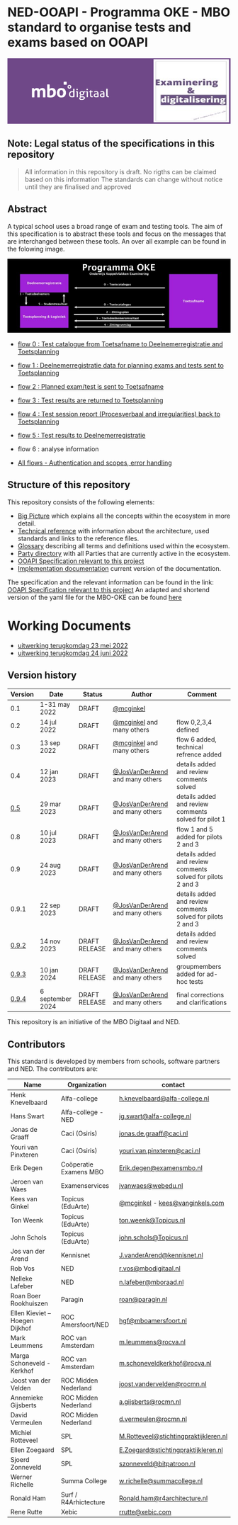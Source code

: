 # NED-OOAPI - Programma OKE - MBO standard to organise tests and exams based on OOAPI
![](doc/diagrams/NED-logo.png)




## Note: Legal status of the specifications in this repository
 > All information in this repository is draft. No rigths can be claimed based on this information
 > The standards can change without notice until they are finalised and approved

## Abstract

A typical school uses a broad range of exam and testing tools. The aim of this specification is to abstract these tools and focus on the messages that are interchanged between these tools. An over all example can be found in the folowing image.

![Main](doc/diagrams/ProgrammaOKE.png)

- [flow 0 : Test catalogue from Toetsafname to Deelnemerregistratie and Toetsplanning](doc/flow0.md)
- [flow 1 : Deelnemerregistratie data for planning exams and tests sent to Toetsplanning](doc/flow1.md)
- [flow 2 : Planned exam/test is sent to Toetsafname](doc/flow2.md)
- [flow 3 : Test results are returned to Toetsplanning](doc/flow3.md)
- [flow 4 : Test session report (Procesverbaal and irregularities) back to Toetsplanning](doc/flow4.md)
- [flow 5 : Test results to Deelnemerregistratie](doc/flow5.md)
- flow 6 : analyse information

- [All flows - Authentication and scopes, error handling](doc/ErrorHandling.md)

## Structure of this repository

This repository consists of the following elements:
- [Big Picture](big-picture.md) which explains all the concepts within the ecosystem in more detail.
- [Technical reference](doc/technical-reference.md) with information about the architecture, used standards and links to the reference files.
- [Glossary](glossary.md) describing all terms and definitions used within the ecosystem.
- [Party directory](Party-Directory.md) with all Parties that are currently active in the ecosystem.
- [OOAPI Specification relevant to this project](specification/v5/docs.html)
- [Implementation documentation](doc/documents/MBO-toetsafname_specs_latest.pdf) current version of the documentation.

The specification and the relevant information can be found in the link: [OOAPI Specification relevant to this project](specification/v5/docs.html)
An adapted and shortend version of the yaml file for the MBO-OKE can be found [here](specification/ooapiv5_MBO.yaml)

# Working Documents
- [uitwerking terugkomdag 23 mei 2022](doc/documents/Examinering%20mbo%20-%20terugkomdag%2023mei%20-%20verwerkt.pdf)
- [uitwerking terugkomdag 24 juni 2022](doc/documents/Examinering%20mbo%20-%202e%20terugkomdag%2Baantekeningen.pptx)

## Version history

| Version | Date | Status | Author | Comment |
|---|---|---|---|---|
| 0.1 | 1-31 may 2022 | DRAFT | [@mcginkel](https://github.com/mcginkel) | |
| 0.2 | 14 jul 2022 | DRAFT | [@mcginkel](https://github.com/mcginkel) and many others | flow 0,2,3,4 defined |
| 0.3 | 13 sep 2022 | DRAFT | [@mcginkel](https://github.com/mcginkel) and many others | flow 6 added, technical refrence added |
| 0.4 | 12 jan 2023 | DRAFT | [@JosVanDerArend](https://github.com/JosVanderArend) and many others | details added and review comments solved |
| [0.5](https://github.com/NetwerkExamineringDigitalisering/NED-OOAPI/blob/v0.9.3/doc/documents/MBO-toetsafname%20specs%20v0.5%20-%2020230329%20met%20kleurmarkeringen.pdf) | 29 mar 2023 | DRAFT | [@JosVanDerArend](https://github.com/JosVanderArend) and many others | details added and review comments solved for pilot 1 |
| 0.8 | 10 jul 2023 | DRAFT | [@JosVanDerArend](https://github.com/JosVanderArend) and many others | flow 1 and 5 added for pilots 2 and 3 |
| 0.9 | 24 aug 2023 | DRAFT | [@JosVanDerArend](https://github.com/JosVanderArend) and many others | details added and review comments solved for pilots 2 and 3 |
| 0.9.1 | 22 sep 2023 | DRAFT | [@JosVanDerArend](https://github.com/JosVanderArend) and many others | details added and review comments solved for pilots 2 and 3 |
| [0.9.2](https://github.com/NetwerkExamineringDigitalisering/NED-OOAPI/blob/v0.9.3/doc/documents/MBO-toetsafname%20specs%20v0.9.2_20231114(reviewversie).pdf) | 14 nov 2023 | DRAFT RELEASE | [@JosVanDerArend](https://github.com/JosVanderArend) and many others | details added and review comments solved |
| [0.9.3](https://github.com/NetwerkExamineringDigitalisering/NED-OOAPI/blob/main/doc/documents/MBO-toetsafname%20specs%20v0.9.3_20240223(reviewversie).pdf) | 10 jan 2024 | DRAFT RELEASE | [@JosVanDerArend](https://github.com/JosVanderArend) and many others | groupmembers added for ad-hoc tests|
| [0.9.4](https://github.com/NetwerkExamineringDigitalisering/NED-OOAPI/blob/main/doc/documents/OKE%20MBO-toetsafname%20specs%20v0.9.4_20240906(reviewversie).pdf) | 6 september 2024 | DRAFT RELEASE | [@JosVanDerArend](https://github.com/JosVanderArend) and many others | final corrections and clarifications|

This repository is an initiative of the MBO Digitaal and NED.

## Contributors

This standard is developed by members from schools, software partners and NED. The contributors are:

| Name | Organization | contact |
|---|---|---|
| Henk Knevelbaard |Alfa-college	|	h.knevelbaard@alfa-college.nl|
| Hans Swart | Alfa-college - NED |jg.swart@alfa-college.nl |
| Jonas de Graaff |Caci (Osiris)| jonas.de.graaff@caci.nl |
| Youri van Pinxteren| Caci (Osiris) |youri.van.pinxteren@caci.nl |
| Erik Degen | Coöperatie Examens MBO|Erik.degen@examensmbo.nl |
| Jeroen van Waes |Examenservices| jvanwaes@webedu.nl |
| Kees van Ginkel | Topicus (EduArte)  | [@mcginkel](https://github.com/mcginkel) -  kees@vanginkels.com |
| Ton Weenk| Topicus (EduArte)| ton.weenk@Topicus.nl|
| John Schols | Topicus (EduArte)|john.schols@Topicus.nl|
| Jos van der Arend | Kennisnet | J.vanderArend@kennisnet.nl |
| Rob Vos | NED | r.vos@mbodigitaal.nl |
| Nelleke Lafeber | NED | n.lafeber@mboraad.nl |
| Roan Boer Rookhuiszen |Paragin | roan@paragin.nl |
| Ellen Kieviet – Hoegen Dijkhof |ROC Amersfoort/NED|hgf@mboamersfoort.nl|
| Mark Leummens |ROC van Amsterdam | m.leummens@rocva.nl|	
| Marga Schoneveld - Kerkhof	|ROC van Amsterdam |m.schoneveldkerkhof@rocva.nl|
| Joost van der Velden|ROC Midden Nederland|joost.vandervelden@rocmn.nl|
| Annemieke Gijsberts|ROC Midden Nederland|a.gijsberts@rocmn.nl|
| David Vermeulen|ROC Midden Nederland|d.vermeulen@rocmn.nl|
| Michiel Rotteveel | SPL |M.Rotteveel@stichtingpraktijkleren.nl|
| Ellen Zoegaard | SPL |E.Zoegard@stichtingpraktijkleren.nl|
| Sjoerd Zonneveld | SPL |szonneveld@bitpatroon.nl|	
| Werner Richelle|Summa College|w.richelle@summacollege.nl|
| Ronald Ham | Surf	/ R4Arhictecture|	Ronald.ham@r4architecture.nl |
| Rene Rutte | Xebic | rrutte@xebic.com |



